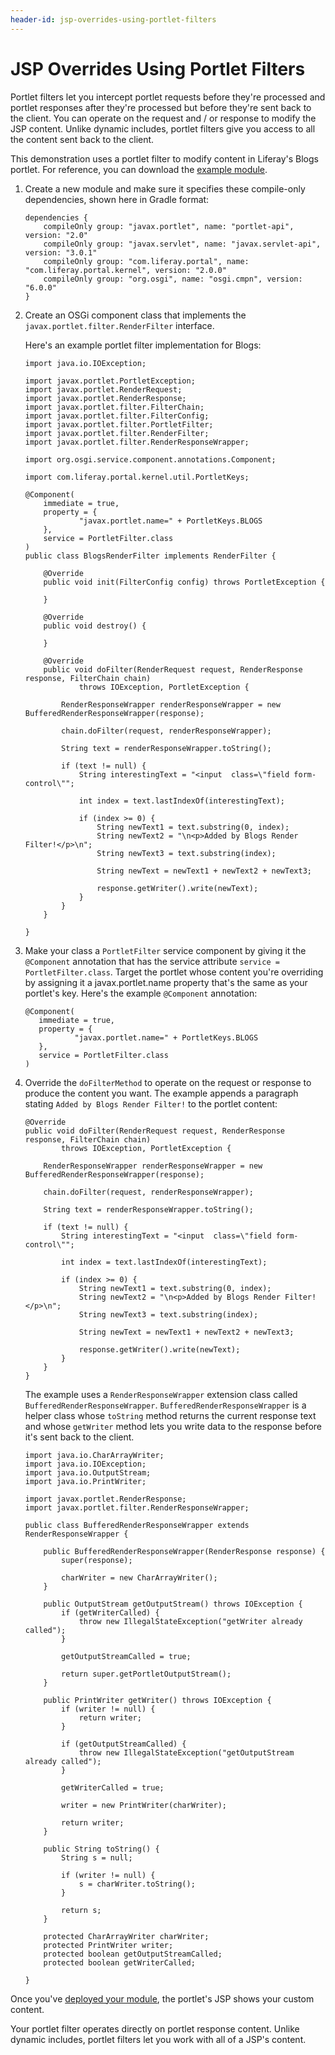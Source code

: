 ```yaml
---
header-id: jsp-overrides-using-portlet-filters
---
```


# JSP Overrides Using Portlet Filters

Portlet filters let you intercept portlet requests before they're processed and
portlet responses after they're processed but before they're sent back to the
client. You can operate on the request and / or response to modify the JSP
content. Unlike dynamic includes, portlet filters give you access to all the
content sent back to the client. 

This demonstration uses a portlet filter to modify content in Liferay's Blogs
portlet. For reference, you can download the 
[example module](https://dev.liferay.com/documents/10184/656312/example-portlet-filter-customize-jsp-master.zip).

1.  Create a new module and make sure it specifies these compile-only
    dependencies, shown here in Gradle format:

        dependencies {
            compileOnly group: "javax.portlet", name: "portlet-api", version: "2.0"
            compileOnly group: "javax.servlet", name: "javax.servlet-api", version: "3.0.1"
            compileOnly group: "com.liferay.portal", name: "com.liferay.portal.kernel", version: "2.0.0"
            compileOnly group: "org.osgi", name: "osgi.cmpn", version: "6.0.0"
        }

2.  Create an OSGi component class that implements the
    `javax.portlet.filter.RenderFilter` interface. 

    Here's an example portlet filter implementation for Blogs:

        import java.io.IOException;

        import javax.portlet.PortletException;
        import javax.portlet.RenderRequest;
        import javax.portlet.RenderResponse;
        import javax.portlet.filter.FilterChain;
        import javax.portlet.filter.FilterConfig;
        import javax.portlet.filter.PortletFilter;
        import javax.portlet.filter.RenderFilter;
        import javax.portlet.filter.RenderResponseWrapper;

        import org.osgi.service.component.annotations.Component;

        import com.liferay.portal.kernel.util.PortletKeys;

        @Component(
            immediate = true,
            property = {
                    "javax.portlet.name=" + PortletKeys.BLOGS
            },
            service = PortletFilter.class
        )
        public class BlogsRenderFilter implements RenderFilter {

            @Override
            public void init(FilterConfig config) throws PortletException {

            }

            @Override
            public void destroy() {

            }

            @Override
            public void doFilter(RenderRequest request, RenderResponse response, FilterChain chain)
                    throws IOException, PortletException {
                
                RenderResponseWrapper renderResponseWrapper = new BufferedRenderResponseWrapper(response);

                chain.doFilter(request, renderResponseWrapper);

                String text = renderResponseWrapper.toString();
                
                if (text != null) {
                    String interestingText = "<input  class=\"field form-control\"";

                    int index = text.lastIndexOf(interestingText);

                    if (index >= 0) {
                        String newText1 = text.substring(0, index);
                        String newText2 = "\n<p>Added by Blogs Render Filter!</p>\n";
                        String newText3 = text.substring(index);
                        
                        String newText = newText1 + newText2 + newText3;
                        
                        response.getWriter().write(newText);
                    }
                }
            }

        }

3.  Make your class a `PortletFilter` service component by giving it the
    `@Component` annotation that has the service attribute `service
    = PortletFilter.class`. Target the portlet whose content you're overriding
    by assigning it a javax.portlet.name property that's the same as your
    portlet's key. Here's the example `@Component` annotation:

        @Component(
           immediate = true,
           property = {
                   "javax.portlet.name=" + PortletKeys.BLOGS
           },
           service = PortletFilter.class
        )

4.  Override the `doFilterMethod` to operate on the request or response to
    produce the content you want. The example appends a paragraph stating `Added
    by Blogs Render Filter!` to the portlet content:

        @Override
        public void doFilter(RenderRequest request, RenderResponse response, FilterChain chain)
                throws IOException, PortletException {

            RenderResponseWrapper renderResponseWrapper = new BufferedRenderResponseWrapper(response);

            chain.doFilter(request, renderResponseWrapper);

            String text = renderResponseWrapper.toString();

            if (text != null) {
                String interestingText = "<input  class=\"field form-control\"";

                int index = text.lastIndexOf(interestingText);

                if (index >= 0) {
                    String newText1 = text.substring(0, index);
                    String newText2 = "\n<p>Added by Blogs Render Filter!</p>\n";
                    String newText3 = text.substring(index);

                    String newText = newText1 + newText2 + newText3;

                    response.getWriter().write(newText);
                }
            }
        }

    The example uses a `RenderResponseWrapper` extension class called
    `BufferedRenderResponseWrapper`. `BufferedRenderResponseWrapper` is a helper
    class whose `toString` method returns the current response text and whose
    `getWriter` method lets you write data to the response before it's sent back to
    the client. 

        import java.io.CharArrayWriter;
        import java.io.IOException;
        import java.io.OutputStream;
        import java.io.PrintWriter;

        import javax.portlet.RenderResponse;
        import javax.portlet.filter.RenderResponseWrapper;

        public class BufferedRenderResponseWrapper extends RenderResponseWrapper {

            public BufferedRenderResponseWrapper(RenderResponse response) {
                super(response);

                charWriter = new CharArrayWriter();
            }

            public OutputStream getOutputStream() throws IOException {
                if (getWriterCalled) {
                    throw new IllegalStateException("getWriter already called");
                }

                getOutputStreamCalled = true;

                return super.getPortletOutputStream();
            }

            public PrintWriter getWriter() throws IOException {
                if (writer != null) {
                    return writer;
                }

                if (getOutputStreamCalled) {
                    throw new IllegalStateException("getOutputStream already called");
                }

                getWriterCalled = true;

                writer = new PrintWriter(charWriter);

                return writer;
            }

            public String toString() {
                String s = null;

                if (writer != null) {
                    s = charWriter.toString();
                }

                return s;
            }

            protected CharArrayWriter charWriter;
            protected PrintWriter writer;
            protected boolean getOutputStreamCalled;
            protected boolean getWriterCalled;

        }

Once you've
[deployed your module](/docs/7-1/tutorials/-/knowledge_base/t/starting-module-development#building-and-deploying-a-module),
the portlet's JSP shows your custom content.

Your portlet filter operates directly on portlet response content. Unlike
dynamic includes, portlet filters let you work with all of a JSP's content. 
